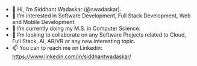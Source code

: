 - 👋 Hi, I’m Siddhant Wadaskar (@swadaskar).
- 👀 I’m interested in Software Development, Full Stack Development, Web and Mobile Development.
- 🌱 I’m currently doing my M.S. in Computer Science.
- 💞️ I’m looking to collaborate on any Software Projects related to Cloud, Full Stack, AI, AR/VR or any new interesting topic.
- 📫 You can to reach me on Linkedin: https://www.linkedin.com/in/siddhantwadaskar/


<!---
swadaskar/swadaskar is a ✨ special ✨ repository because its `README.md` (this file) appears on your GitHub profile.
You can click the Preview link to take a look at your changes.
--->
